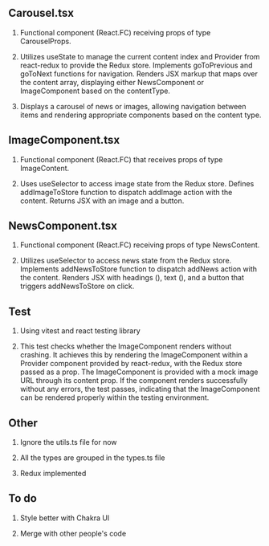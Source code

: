 ## Carousel.tsx

1. Functional component (React.FC<CarouselProps>) receiving props of type CarouselProps.

2. Utilizes useState to manage the current content index and Provider from react-redux to provide the Redux store. Implements goToPrevious and goToNext functions for navigation. Renders JSX markup that maps over the content array, displaying either NewsComponent or ImageComponent based on the contentType.

3. Displays a carousel of news or images, allowing navigation between items and rendering appropriate components based on the content type.

## ImageComponent.tsx

1. Functional component (React.FC<ImageProps>) that receives props of type ImageContent.

2. Uses useSelector to access image state from the Redux store. Defines addImageToStore function to dispatch addImage action with the content. Returns JSX with an image and a button.

## NewsComponent.tsx

1. Functional component (React.FC<NewsProps>) receiving props of type NewsContent.

2. Utilizes useSelector to access news state from the Redux store. Implements addNewsToStore function to dispatch addNews action with the content. Renders JSX with headings (<Heading>), text (<Text>), and a button that triggers addNewsToStore on click.

## Test

1. Using vitest and react testing library

2. This test checks whether the ImageComponent renders without crashing. It achieves this by rendering the ImageComponent within a Provider component provided by react-redux, with the Redux store passed as a prop. The ImageComponent is provided with a mock image URL through its content prop. If the component renders successfully without any errors, the test passes, indicating that the ImageComponent can be rendered properly within the testing environment.

## Other

1. Ignore the utils.ts file for now

2. All the types are grouped in the types.ts file

3. Redux implemented

## To do

1. Style better with Chakra UI

2. Merge with other people's code
